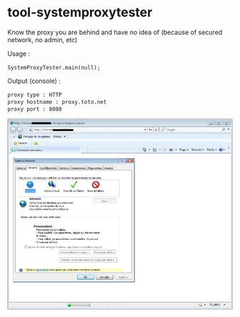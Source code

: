 # tool-systemproxytester
Know the proxy you are behind and have no idea of (because of secured network, no admin, etc)

Usage :
```
SystemProxyTester.main(null);
```
 Output (console) :
```
proxy type : HTTP
proxy hostname : proxy.toto.net
proxy port : 8080
```

![alt text](https://raw.githubusercontent.com/damienfremont/tool-systemproxytester/master/hiden_and_secured_system_proxy.jpg "hiden_and_secured_system_proxy")
